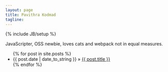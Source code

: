 ```yaml
---
layout: page
title: Pavithra Kodmad
tagline: 
---
```

{% include JB/setup %}

<div style="height:100%">
  <div>
    JavaScripter, OSS newbie, loves cats and webpack not in equal measures.
  </div>

  <ul class="posts">
    {% for post in site.posts %}
      <li><span>{{ post.date | date_to_string }}</span> &raquo; <a href="{{ BASE_PATH }}{{ post.url }}">{{ post.title }}</a></li>
    {% endfor %}
  </ul>
  <div class='intro'>
  	
  </div>
</div>

